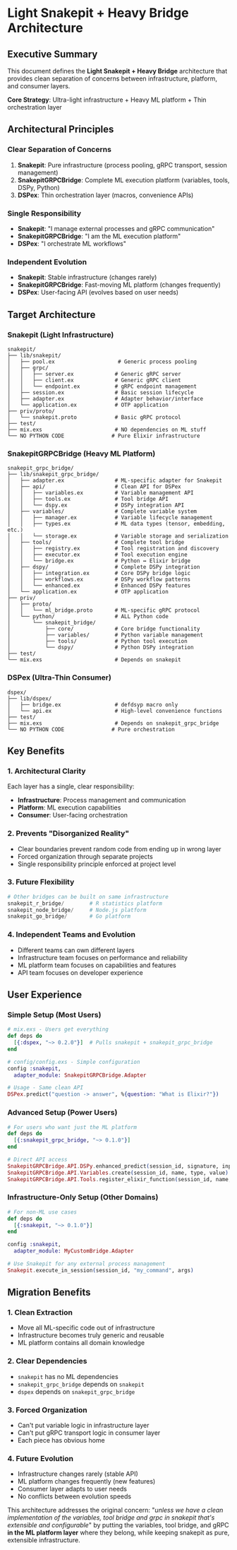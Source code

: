 # Light Snakepit + Heavy Bridge Architecture

## Executive Summary

This document defines the **Light Snakepit + Heavy Bridge** architecture that provides clean separation of concerns between infrastructure, platform, and consumer layers.

**Core Strategy**: Ultra-light infrastructure + Heavy ML platform + Thin orchestration layer

## Architectural Principles

### Clear Separation of Concerns

1. **Snakepit**: Pure infrastructure (process pooling, gRPC transport, session management)
2. **SnakepitGRPCBridge**: Complete ML execution platform (variables, tools, DSPy, Python)
3. **DSPex**: Thin orchestration layer (macros, convenience APIs)

### Single Responsibility

- **Snakepit**: "I manage external processes and gRPC communication"
- **SnakepitGRPCBridge**: "I am the ML execution platform"  
- **DSPex**: "I orchestrate ML workflows"

### Independent Evolution

- **Snakepit**: Stable infrastructure (changes rarely)
- **SnakepitGRPCBridge**: Fast-moving ML platform (changes frequently)
- **DSPex**: User-facing API (evolves based on user needs)

## Target Architecture

### Snakepit (Light Infrastructure)
```
snakepit/
├── lib/snakepit/
│   ├── pool.ex                    # Generic process pooling
│   ├── grpc/
│   │   ├── server.ex             # Generic gRPC server
│   │   ├── client.ex             # Generic gRPC client
│   │   └── endpoint.ex           # gRPC endpoint management
│   ├── session.ex                # Basic session lifecycle
│   ├── adapter.ex                # Adapter behavior/interface
│   └── application.ex            # OTP application
├── priv/proto/
│   └── snakepit.proto            # Basic gRPC protocol
├── test/
├── mix.exs                       # NO dependencies on ML stuff
└── NO PYTHON CODE               # Pure Elixir infrastructure
```

### SnakepitGRPCBridge (Heavy ML Platform)
```
snakepit_grpc_bridge/
├── lib/snakepit_grpc_bridge/
│   ├── adapter.ex                # ML-specific adapter for Snakepit
│   ├── api/                      # Clean API for DSPex
│   │   ├── variables.ex          # Variable management API
│   │   ├── tools.ex              # Tool bridge API
│   │   └── dspy.ex               # DSPy integration API
│   ├── variables/                # Complete variable system
│   │   ├── manager.ex            # Variable lifecycle management
│   │   ├── types.ex              # ML data types (tensor, embedding, etc.)
│   │   └── storage.ex            # Variable storage and serialization
│   ├── tools/                    # Complete tool bridge
│   │   ├── registry.ex           # Tool registration and discovery
│   │   ├── executor.ex           # Tool execution engine
│   │   └── bridge.ex             # Python ↔ Elixir bridge
│   ├── dspy/                     # Complete DSPy integration
│   │   ├── integration.ex        # Core DSPy bridge logic
│   │   ├── workflows.ex          # DSPy workflow patterns
│   │   └── enhanced.ex           # Enhanced DSPy features
│   └── application.ex            # OTP application
├── priv/
│   ├── proto/
│   │   └── ml_bridge.proto       # ML-specific gRPC protocol
│   └── python/                   # ALL Python code
│       └── snakepit_bridge/
│           ├── core/             # Core bridge functionality
│           ├── variables/        # Python variable management
│           ├── tools/            # Python tool execution
│           └── dspy/             # Python DSPy integration
├── test/
└── mix.exs                       # Depends on snakepit
```

### DSPex (Ultra-Thin Consumer)
```
dspex/
├── lib/dspex/
│   ├── bridge.ex                 # defdsyp macro only
│   └── api.ex                    # High-level convenience functions
├── test/
├── mix.exs                       # Depends on snakepit_grpc_bridge
└── NO PYTHON CODE               # Pure orchestration
```

## Key Benefits

### 1. Architectural Clarity
Each layer has a single, clear responsibility:
- **Infrastructure**: Process management and communication
- **Platform**: ML execution capabilities  
- **Consumer**: User-facing orchestration

### 2. Prevents "Disorganized Reality"
- Clear boundaries prevent random code from ending up in wrong layer
- Forced organization through separate projects
- Single responsibility principle enforced at project level

### 3. Future Flexibility
```elixir
# Other bridges can be built on same infrastructure
snakepit_r_bridge/        # R statistics platform
snakepit_node_bridge/     # Node.js platform  
snakepit_go_bridge/       # Go platform
```

### 4. Independent Teams and Evolution
- Different teams can own different layers
- Infrastructure team focuses on performance and reliability
- ML platform team focuses on capabilities and features
- API team focuses on developer experience

## User Experience

### Simple Setup (Most Users)
```elixir
# mix.exs - Users get everything
def deps do
  [{:dspex, "~> 0.2.0"}]  # Pulls snakepit + snakepit_grpc_bridge
end

# config/config.exs - Simple configuration
config :snakepit,
  adapter_module: SnakepitGRPCBridge.Adapter

# Usage - Same clean API
DSPex.predict("question -> answer", %{question: "What is Elixir?"})
```

### Advanced Setup (Power Users)
```elixir
# For users who want just the ML platform
def deps do
  [{:snakepit_grpc_bridge, "~> 0.1.0"}]
end

# Direct API access
SnakepitGRPCBridge.API.DSPy.enhanced_predict(session_id, signature, inputs)
SnakepitGRPCBridge.API.Variables.create(session_id, name, type, value)
SnakepitGRPCBridge.API.Tools.register_elixir_function(session_id, name, fun)
```

### Infrastructure-Only Setup (Other Domains)
```elixir
# For non-ML use cases
def deps do
  [{:snakepit, "~> 0.1.0"}]
end

config :snakepit,
  adapter_module: MyCustomBridge.Adapter

# Use Snakepit for any external process management
Snakepit.execute_in_session(session_id, "my_command", args)
```

## Migration Benefits

### 1. Clean Extraction
- Move all ML-specific code out of infrastructure
- Infrastructure becomes truly generic and reusable
- ML platform contains all domain knowledge

### 2. Clear Dependencies
- `snakepit` has no ML dependencies
- `snakepit_grpc_bridge` depends on `snakepit`
- `dspex` depends on `snakepit_grpc_bridge`

### 3. Forced Organization
- Can't put variable logic in infrastructure layer
- Can't put gRPC transport logic in consumer layer
- Each piece has obvious home

### 4. Future Evolution
- Infrastructure changes rarely (stable API)
- ML platform changes frequently (new features)
- Consumer layer adapts to user needs
- No conflicts between evolution speeds

This architecture addresses the original concern: "*unless we have a clean implementation of the variables, tool bridge and grpc in snakepit that's extensible and configurable*" by putting the variables, tool bridge, and gRPC **in the ML platform layer** where they belong, while keeping snakepit as pure, extensible infrastructure.
